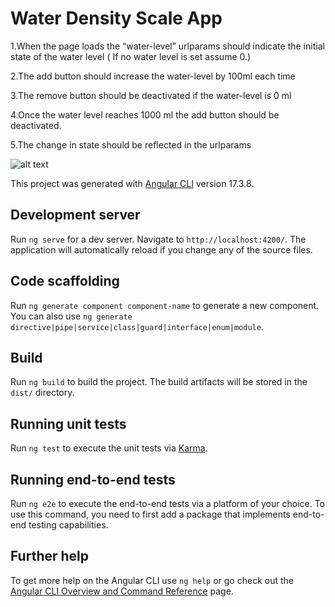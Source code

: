 # Water Density Scale App 

1.When the page loads the “water-level” urlparams should indicate the initial state of the water level ( If no water level is set assume 0.)

2.The add button should increase the water-level by 100ml each time

3.The remove button should be deactivated if the water-level is 0 ml

4.Once the water level reaches 1000 ml the add button should be deactivated.

5.The change in state should be reflected in the urlparams


![alt text](https://github.com/sachincalicut/water-cal/blob/master/src/assets/Screenshot%202024-08-23%20120725.png?raw=true)

This project was generated with [Angular CLI](https://github.com/angular/angular-cli) version 17.3.8.

## Development server

Run `ng serve` for a dev server. Navigate to `http://localhost:4200/`. The application will automatically reload if you change any of the source files.

## Code scaffolding

Run `ng generate component component-name` to generate a new component. You can also use `ng generate directive|pipe|service|class|guard|interface|enum|module`.

## Build

Run `ng build` to build the project. The build artifacts will be stored in the `dist/` directory.

## Running unit tests

Run `ng test` to execute the unit tests via [Karma](https://karma-runner.github.io).

## Running end-to-end tests

Run `ng e2e` to execute the end-to-end tests via a platform of your choice. To use this command, you need to first add a package that implements end-to-end testing capabilities.

## Further help

To get more help on the Angular CLI use `ng help` or go check out the [Angular CLI Overview and Command Reference](https://angular.io/cli) page.
